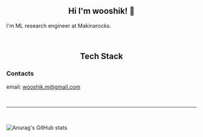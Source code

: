 
## <center> Hi I'm wooshik! 👋 </center>
I'm ML research engineer at Makinarocks.  

<br/>

## <center> Tech Stack  </center>

### Contacts
email: wooshik.m@gmail.com


<br/>

---
<br/>

![Anurag's GitHub stats](https://github-readme-stats.vercel.app/api?username=WOOSHIK-M&show_icons=true&theme=calm)
<!-- Theme
https://github.com/anuraghazra/github-readme-stats/blob/master/themes/README.md -->




<!--
**WOOSHIK-M/WOOSHIK-M** is a ✨ _special_ ✨ repository because its `README.md` (this file) appears on your GitHub profile.

Here are some ideas to get you started:

- 🔭 I’m currently working on ...
- 🌱 I’m currently learning ...
- 👯 I’m looking to collaborate on ...
- 🤔 I’m looking for help with ...
- 💬 Ask me about ...
- 📫 How to reach me: ...
- 😄 Pronouns: ...
- ⚡ Fun fact: ...
-->
